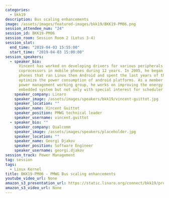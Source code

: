 ```yaml
---
categories:
  - bkk19
description: Bus scaling enhancements
image: /assets/images/featured-images/bkk19/BKK19-PM06.png
session_attendee_num: "24"
session_id: BKK19-PM06
session_room: Session Room 2 (Lotus 3-4)
session_slot:
  end_time: "2019-04-03 15:55:00"
  start_time: "2019-04-03 15:00:00"
session_speakers:
  - speaker_bio:
      Vincent has worked on developing drivers for various peripherals and
      coprocessors in mobile phones during 12 years. In 2005, he began to focus on mobile
      phones that ran Linux then Android and spent the last years of this period to
      optimize the power consumption of android platforms. As a member of the Linaro
      power management working group, he works on improving the energy efficiency of
      embedded system but not only with special interest for scheduler.
    speaker_company: Linaro
    speaker_image: /assets/images/speakers/bkk19/vincent-guittot.jpg
    speaker_location: ""
    speaker_name: Vincent Guittot
    speaker_position: PMWG technical leader
    speaker_username: vincent.guittot
  - speaker_bio: ""
    speaker_company: Qualcomm
    speaker_image: /assets/images/speakers/placeholder.jpg
    speaker_location: ""
    speaker_name: Georgi Djakov
    speaker_position: Software Engineer
    speaker_username: georgi.djakov
session_track: Power Management
tag: session
tags:
  - Linux Kernel
title: BKK19-PM06 - PMWG Bus scaling enhancements
youtube_video_url: None
amazon_s3_presentation_url: https://static.linaro.org/connect/bkk19/presentations/bkk19-pm06.pdf
amazon_s3_video_url: None
---
```

